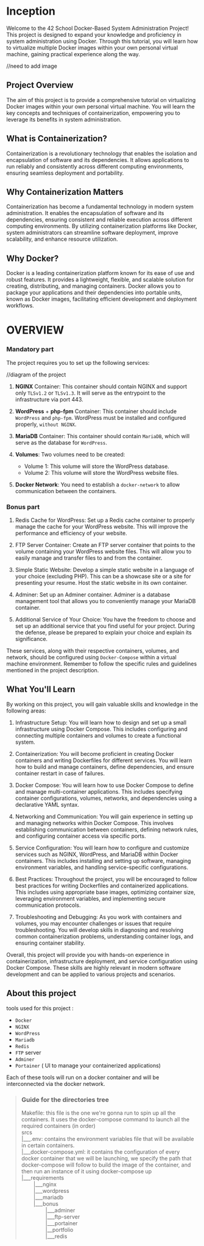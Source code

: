 # Inception

Welcome to the 42 School Docker-Based System Administration Project! This project is designed to expand your knowledge and proficiency in system administration using Docker. 
Through this tutorial, you will learn how to virtualize multiple Docker images within your own personal virtual machine, gaining practical experience along the way.

//need to add image

## Project Overview
The aim of this project is to provide a comprehensive tutorial on virtualizing Docker images within your own personal virtual machine. 
You will learn the key concepts and techniques of containerization, empowering you to leverage its benefits in system administration.

## What is Containerization?
Containerization is a revolutionary technology that enables the isolation and encapsulation of software and its dependencies. 
It allows applications to run reliably and consistently across different computing environments, ensuring seamless deployment and portability.

## Why Containerization Matters
Containerization has become a fundamental technology in modern system administration.
It enables the encapsulation of software and its dependencies, ensuring consistent and reliable execution across different computing environments.
By utilizing containerization platforms like Docker, system administrators can streamline software deployment, improve scalability, and enhance resource utilization.

## Why Docker?
Docker is a leading containerization platform known for its ease of use and robust features. 
It provides a lightweight, flexible, and scalable solution for creating, distributing, and managing containers. 
Docker allows you to package your applications and their dependencies into portable units, known as Docker images, facilitating efficient development and deployment workflows.

# OVERVIEW

### Mandatory part

The project requires you to set up the following services:

//diagram of the project

1.  **NGINX** Container: This container should contain NGINX and support only ``TLSv1.2`` or ``TLSv1.3``. It will serve as the entrypoint to the infrastructure via port 443.

2.  **WordPress** + **php-fpm** Container: This container should include ``WordPress`` and ``php-fpm``. WordPress must be installed and configured properly, ``without NGINX``.

3. **MariaDB** Container: This container should contain ``MariaDB``, which will serve as the database for ``WordPress``.

4. **Volumes**: Two volumes need to be created:
    - Volume 1: This volume will store the WordPress database.
    - Volume 2: This volume will store the WordPress website files.

5. **Docker Network**: You need to establish a ``docker-network`` to allow communication between the containers.

### Bonus part

1. Redis Cache for WordPress: Set up a Redis cache container to properly manage the cache for your WordPress website. This will improve the performance and efficiency of your website.

2. FTP Server Container: Create an FTP server container that points to the volume containing your WordPress website files.
   This will allow you to easily manage and transfer files to and from the container.

3. Simple Static Website: Develop a simple static website in a language of your choice (excluding PHP). This can be a showcase site or a site for presenting your resume.
Host the static website in its own container.

4. Adminer: Set up an Adminer container. Adminer is a database management tool that allows you to conveniently manage your MariaDB container.

5. Additional Service of Your Choice: You have the freedom to choose and set up an additional service that you find useful for your project.
During the defense, please be prepared to explain your choice and explain its significance.

These services, along with their respective containers, volumes, and network, should be configured using ``Docker-Compose`` within a virtual machine environment.
Remember to follow the specific rules and guidelines mentioned in the project description.

## What You'll Learn
By working on this project, you will gain valuable skills and knowledge in the following areas:

1. Infrastructure Setup: You will learn how to design and set up a small infrastructure using Docker Compose.
   This includes configuring and connecting multiple containers and volumes to create a functional system.

2. Containerization: You will become proficient in creating Docker containers and writing Dockerfiles for different services.
   You will learn how to build and manage containers, define dependencies, and ensure container restart in case of failures.

3. Docker Compose: You will learn how to use Docker Compose to define and manage multi-container applications.
   This includes specifying container configurations, volumes, networks, and dependencies using a declarative YAML syntax.

4. Networking and Communication: You will gain experience in setting up and managing networks within Docker Compose.
   This involves establishing communication between containers, defining network rules, and configuring container access via specific ports.

5. Service Configuration: You will learn how to configure and customize services such as NGINX, WordPress, and MariaDB within Docker containers.
    This includes installing and setting up software, managing environment variables, and handling service-specific configurations.

6. Best Practices: Throughout the project, you will be encouraged to follow best practices for writing Dockerfiles and containerized applications.
    This includes using appropriate base images, optimizing container size, leveraging environment variables, and implementing secure communication protocols.

7. Troubleshooting and Debugging: As you work with containers and volumes, you may encounter challenges or issues that require troubleshooting.
    You will develop skills in diagnosing and resolving common containerization problems, understanding container logs, and ensuring container stability.

Overall, this project will provide you with hands-on experience in containerization, infrastructure deployment, and service configuration using Docker Compose.
These skills are highly relevant in modern software development and can be applied to various projects and scenarios.

## About this project

 tools used for this project :
- ``Docker`` 
- ``NGINX`` 
- ``WordPress``
- ``Mariadb`` 
- ``Redis`` 
- ``FTP`` server
- ``Adminer``
- ``Portainer`` ( UI to manage your containerized applications)

Each of these tools will run on a docker container and will be interconnected via the docker network.

> ### Guide for the directories tree<br>
> Makefile: this file is the one we're gonna run to spin up all the containers. It uses the docker-compose command to launch all the required containers (in order)<br>
srcs<br>
|___.env: contains the environment variables file that will be available in certain containers.<br>
|___docker-compose.yml: it contains the configuration of every docker container that we will be launching, we specify the path that docker-compose will follow to build the image of the container, and then run an instance of it using docker-compose up<br>
|___requirements<br>
&nbsp;&nbsp;&nbsp;&nbsp;&nbsp;&nbsp;&nbsp;&nbsp;|___nginx<br>
&nbsp;&nbsp;&nbsp;&nbsp;&nbsp;&nbsp;&nbsp;&nbsp;|___wordpress<br>
&nbsp;&nbsp;&nbsp;&nbsp;&nbsp;&nbsp;&nbsp;&nbsp;|___mariadb<br>
&nbsp;&nbsp;&nbsp;&nbsp;&nbsp;&nbsp;&nbsp;&nbsp;|___bonus<br>
&nbsp;&nbsp;&nbsp;&nbsp;&nbsp;&nbsp;&nbsp;&nbsp;&nbsp;&nbsp;&nbsp;&nbsp;&nbsp;&nbsp;&nbsp;&nbsp;|___adminer<br>
&nbsp;&nbsp;&nbsp;&nbsp;&nbsp;&nbsp;&nbsp;&nbsp;&nbsp;&nbsp;&nbsp;&nbsp;&nbsp;&nbsp;&nbsp;&nbsp;|___ftp-server<br>
&nbsp;&nbsp;&nbsp;&nbsp;&nbsp;&nbsp;&nbsp;&nbsp;&nbsp;&nbsp;&nbsp;&nbsp;&nbsp;&nbsp;&nbsp;&nbsp;|___portainer<br>
&nbsp;&nbsp;&nbsp;&nbsp;&nbsp;&nbsp;&nbsp;&nbsp;&nbsp;&nbsp;&nbsp;&nbsp;&nbsp;&nbsp;&nbsp;&nbsp;|__portfolio<br>
&nbsp;&nbsp;&nbsp;&nbsp;&nbsp;&nbsp;&nbsp;&nbsp;&nbsp;&nbsp;&nbsp;&nbsp;&nbsp;&nbsp;&nbsp;&nbsp;|___redis<br>

